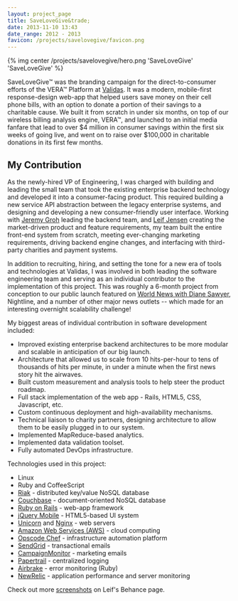 ```yaml
---
layout: project_page
title: SaveLoveGive&trade;
date: 2013-11-10 13:43
date_range: 2012 - 2013
favicon: /projects/savelovegive/favicon.png
---
```


{% img center /projects/savelovegive/hero.png 'SaveLoveGive' 'SaveLoveGive' %}

SaveLoveGive&trade; was the branding campaign for the direct-to-consumer efforts of the VERA&trade; Platform at [Validas](http://www.validas.com). It was a modern, mobile-first response-design web-app that helped users save money on their cell phone bills, with an option to donate a portion of their savings to a charitable cause. We built it from scratch in under six months, on top of our wireless billing analysis engine, VERA&trade;, and launched to an initial media fanfare that lead to over $4 million in consumer savings within the first six weeks of going live, and went on to raise over $100,000 in charitable donations in its first few months.

## My Contribution

As the newly-hired VP of Engineering, I was charged with building and leading the small team that took the existing enterprise backend technology and developed it into a consumer-facing product. This required building a new service API abstraction between the legacy enterprise systems, and designing and developing a new consumer-friendly user interface. Working with [Jeremy Groh](http://linkedin.com/in/jgroh9) leading the backend team, and [Leif Jensen](http://www.linkedin.com/in/leifjensen) creating the market-driven product and feature requirements, my team built the entire front-end system from scratch, meeting ever-changing marketing requirements, driving backend engine changes, and interfacing with third-party charities and payment systems.

In addition to recruiting, hiring, and setting the tone for a new era of tools and technologies at Validas, I was involved in both leading the software engineering team and serving as an individual contributor to the implementation of this project. This was roughly a 6-month project from conception to our public launch featured on [World News with Diane Sawyer](http://abcnews.go.com/WNT/video/real-money-investigates-overspending-cellphone-bills-18215358), Nightline, and a number of other major news outlets -- which made for an interesting overnight scalability challenge!

My biggest areas of individual contribution in software development included:

  * Improved existing enterprise backend architectures to be more modular and scalable in anticipation of our big launch.
  * Architecture that allowed us to scale from 10 hits-per-hour to tens of thousands of hits per minute, in under a minute when the first news story hit the airwaves.
  * Built custom measurement and analysis tools to help steer the product roadmap.
  * Full stack implementation of the web app - Rails, HTML5, CSS, Javascript, etc.
  * Custom continuous deployment and high-availability mechanisms.
  * Technical liaison to charity partners, designing architecture to allow them to be easily plugged in to our system.
  * Implemented MapReduce-based analytics.
  * Implemented data validation toolset.
  * Fully automated DevOps infrastructure.

Technologies used in this project:

  * Linux
  * Ruby and CoffeeScript
  * [Riak](http://basho.com/riak/) - distributed key/value NoSQL database
  * [Couchbase](http://www.couchbase.com/) - document-oriented NoSQL database
  * [Ruby on Rails](http://rubyonrails.org/) - web-app framework
  * [jQuery Mobile](http://jquerymobile.com/) - HTML5-based UI system
  * [Unicorn](http://unicorn.bogomips.org/) and [Nginx](http://wiki.nginx.org/Main) - web servers
  * [Amazon Web Services (AWS)](http://aws.amazon.com/) - cloud computing
  * [Opscode Chef](http://www.opscode.com/) - infrastructure automation platform
  * [SendGrid](http://sendgrid.com/) - transactional emails
  * [CampaignMonitor](http://www.campaignmonitor.com/) - marketing emails
  * [Papertrail](https://papertrailapp.com/) - centralized logging
  * [Airbrake](http://airbrake.io/) - error monitoring (Ruby)
  * [NewRelic](http://newrelic.com/) - application performance and server monitoring

Check out more [screenshots](http://www.behance.net/gallery/VERA-Mobile-Web-App/9226521) on Leif's Behance page.
